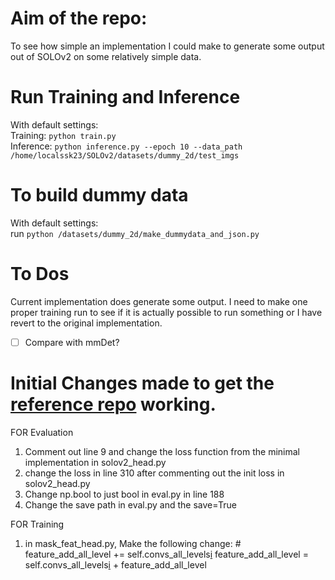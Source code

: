 # Aim of the repo:
To see how simple an implementation I could make to generate some output out of SOLOv2 on some relatively simple data.

# Run Training and Inference
With default settings: \
Training: `python train.py` \
Inference: `python inference.py --epoch 10 --data_path /home/localssk23/SOLOv2/datasets/dummy_2d/test_imgs`

# To build dummy data
With default settings: \
run `python /datasets/dummy_2d/make_dummydata_and_json.py`

# To Dos
Current implementation does generate some output. I need to make one proper training run to see if it is actually possible to run something or I have revert to the original implementation.

- [ ] Compare with mmDet?


# Initial Changes made to get the [reference repo](https://github.com/OpenFirework/pytorch_solov2) working.
FOR Evaluation
1. Comment out line 9 and change the loss function from the minimal implementation in solov2_head.py
2. change the loss in line 310 after commenting out the init loss in solov2_head.py
3. Change np.bool to just bool in eval.py in line 188
4. Change the save path in eval.py and the save=True

FOR Training
1. in mask_feat_head.py, Make the following change:
            # feature_add_all_level += self.convs_all_levels[i](input_p)
            feature_add_all_level = self.convs_all_levels[i](input_p) + feature_add_all_level